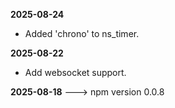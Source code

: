 **2025-08-24**
* Added 'chrono' to ns_timer.

**2025-08-22**
* Add websocket support.

**2025-08-18**                                                                                                          ---> npm version 0.0.8